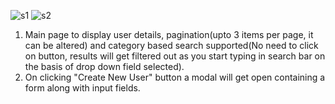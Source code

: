 ![s1](https://github.com/nikhil1998-sharma/TatvaSoft-task/assets/68024086/3496d6d9-c0f3-4f40-abce-c6b4d0a69c03)
![s2](https://github.com/nikhil1998-sharma/TatvaSoft-task/assets/68024086/2cf8737f-2824-4905-8096-f6eb21a946c3)


1) Main page to display user details, pagination(upto 3 items per page, it can be altered) and category based search supported(No need to click on button, results will get filtered out as you start typing in search bar on the basis of drop down field selected).
2) On clicking "Create New User" button a modal will get open containing a form along with input fields.
